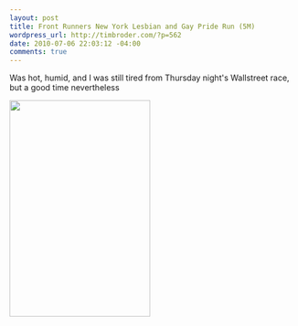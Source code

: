 ```yaml
--- 
layout: post
title: Front Runners New York Lesbian and Gay Pride Run (5M)
wordpress_url: http://timbroder.com/?p=562
date: 2010-07-06 22:03:12 -04:00
comments: true
---
```

Was hot, humid, and I was still tired from Thursday night's Wallstreet race, but a good time nevertheless

<a href="http://timbroder.com/wp-content/uploads/2010/07/2010-07-06_1800.png"><img class="alignnone size-full wp-image-563" title="2010-07-06_1800" src="http://timbroder.com/wp-content/uploads/2010/07/2010-07-06_1800.png" alt="" width="246" height="379" /></a>
